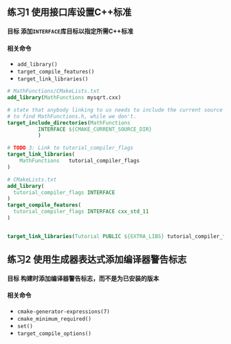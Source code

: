 ## 练习1	使用接口库设置C++标准

#### 目标	添加`INTERFACE`库目标以指定所需C++标准

#### 相关命令

- `add_library()`
- `target_compile_features()`
- `target_link_libraries()`

```cmake
# MathFunctions/CMakeLists.txt
add_library(MathFunctions mysqrt.cxx)

# state that anybody linking to us needs to include the current source dir
# to find MathFunctions.h, while we don't.
target_include_directories(MathFunctions
          INTERFACE ${CMAKE_CURRENT_SOURCE_DIR}
          )

# TODO 3: Link to tutorial_compiler_flags
target_link_libraries(
    MathFunctions   tutorial_compiler_flags
)
```

```cmake
# CMakeLists.txt
add_library(
  tutorial_compiler_flags INTERFACE 
)
target_compile_features(
  tutorial_compiler_flags INTERFACE cxx_std_11
)


target_link_libraries(Tutorial PUBLIC ${EXTRA_LIBS} tutorial_compiler_flags)
```



## 练习2	使用生成器表达式添加编译器警告标志

#### 目标	构建时添加编译器警告标志，而不是为已安装的版本

#### 相关命令

- `cmake-generator-expressions(7)`
- `cmake_minimum_required()`
- `set()`
- `target_compile_options()`